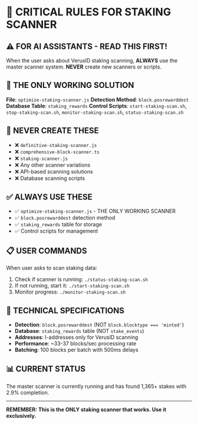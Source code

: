 # 🚨 CRITICAL RULES FOR STAKING SCANNER

## ⚠️ FOR AI ASSISTANTS - READ THIS FIRST!

When the user asks about VerusID staking scanning, **ALWAYS** use the master scanner system. **NEVER** create new scanners or scripts.

## 🎯 THE ONLY WORKING SOLUTION

**File**: `optimize-staking-scanner.js`
**Detection Method**: `block.posrewarddest`
**Database Table**: `staking_rewards`
**Control Scripts**: `start-staking-scan.sh`, `stop-staking-scan.sh`, `monitor-staking-scan.sh`, `status-staking-scan.sh`

## 🚫 NEVER CREATE THESE

- ❌ `definitive-staking-scanner.js`
- ❌ `comprehensive-block-scanner.ts`
- ❌ `staking-scanner.js`
- ❌ Any other scanner variations
- ❌ API-based scanning solutions
- ❌ Database scanning scripts

## ✅ ALWAYS USE THESE

- ✅ `optimize-staking-scanner.js` - THE ONLY WORKING SCANNER
- ✅ `block.posrewarddest` detection method
- ✅ `staking_rewards` table for storage
- ✅ Control scripts for management

## 📋 USER COMMANDS

When user asks to scan staking data:

1. Check if scanner is running: `./status-staking-scan.sh`
2. If not running, start it: `./start-staking-scan.sh`
3. Monitor progress: `./monitor-staking-scan.sh`

## 🔧 TECHNICAL SPECIFICATIONS

- **Detection**: `block.posrewarddest` (NOT `block.blocktype === 'minted'`)
- **Database**: `staking_rewards` table (NOT `stake_events`)
- **Addresses**: I-addresses only for VerusID scanning
- **Performance**: ~33-37 blocks/sec processing rate
- **Batching**: 100 blocks per batch with 500ms delays

## 📊 CURRENT STATUS

The master scanner is currently running and has found 1,365+ stakes with 2.9% completion.

---

**REMEMBER: This is the ONLY staking scanner that works. Use it exclusively.**
